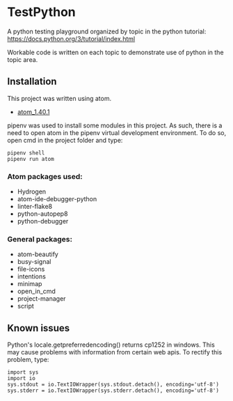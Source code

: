 # TestPython

A python testing playground organized by topic in the python tutorial: https://docs.python.org/3/tutorial/index.html

Workable code is written on each topic to demonstrate use of python in the topic area.

## Installation

This project was written using atom.

* [atom_1.40.1](https://atom.io/)

pipenv was used to install some modules in this project. As such, there is a need to open atom in the pipenv virtual development environment. To do so, open cmd in the project folder and type:

```
pipenv shell
pipenv run atom
```

### Atom packages used:

* Hydrogen
* atom-ide-debugger-python
* linter-flake8
* python-autopep8
* python-debugger

### General packages:

* atom-beautify
* busy-signal
* file-icons
* intentions
* minimap
* open_in_cmd
* project-manager
* script

## Known issues

Python's locale.getpreferredencoding() returns cp1252 in windows. This may cause problems with information from certain web apis. To rectify this problem, type:

```
import sys
import io
sys.stdout = io.TextIOWrapper(sys.stdout.detach(), encoding='utf-8')
sys.stderr = io.TextIOWrapper(sys.stderr.detach(), encoding='utf-8')
```
